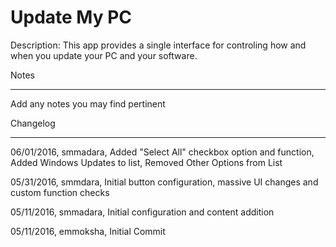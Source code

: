 Update My PC
===========

Description: This app provides a single interface for controling how and when you update your PC and your software.


Notes

----

Add any notes you may find pertinent
 


Changelog

----
06/01/2016, smmadara, Added "Select All" checkbox option and function, Added Windows Updates to list, Removed Other Options from List

05/31/2016, smmdara, Initial button configuration, massive UI changes and custom function checks

05/11/2016, smmadara, Initial configuration and content addition

05/11/2016, emmoksha, Initial Commit
